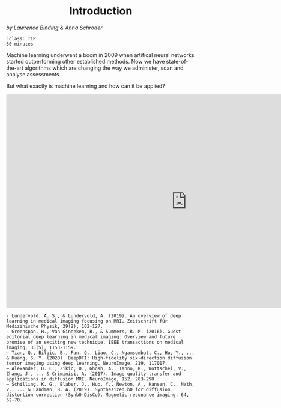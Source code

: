 # Introduction
_by Lawrence Binding & Anna Schroder_


```{admonition} Estimated Time 
:class: TIP
30 minutes
```

Machine learning underwent a boom in 2009 when artifical neural networks started outperforming other established methods. Now we have state-of-the-art algorithms which are changing the way we administer, scan and analyse assessments. 

But what exactly is machine learning and how can it be applied? 

<div class="iframe-container">
<iframe src="https://docs.google.com/presentation/d/e/2PACX-1vTV4Kijyxa684qjeTD8v0Gp_egWTCAed_FQ-ofiS5W4ny6GQXBTHlmpVbIx0ytgcTQHHbm0eQJYGhG3/embed?start=false&loop=false&delayms=3000" frameborder="0" width="960" height="569" allowfullscreen="true" mozallowfullscreen="true" webkitallowfullscreen="true"></iframe>
</div>


<style>
  .iframe-container {
		text-align:center;
  		width:100%;
  }
</style>

<style>
h1 {text-align: center;}
</style>


```{admonition} Further reading
- Lundervold, A. S., & Lundervold, A. (2019). An overview of deep learning in medical imaging focusing on MRI. Zeitschrift für Medizinische Physik, 29(2), 102-127.
- Greenspan, H., Van Ginneken, B., & Summers, R. M. (2016). Guest editorial deep learning in medical imaging: Overview and future promise of an exciting new technique. IEEE transactions on medical imaging, 35(5), 1153-1159.
– Tian, Q., Bilgic, B., Fan, Q., Liao, C., Ngamsombat, C., Hu, Y., ... & Huang, S. Y. (2020). DeepDTI: High-fidelity six-direction diffusion tensor imaging using deep learning. NeuroImage, 219, 117017.
– Alexander, D. C., Zikic, D., Ghosh, A., Tanno, R., Wottschel, V., Zhang, J., ... & Criminisi, A. (2017). Image quality transfer and applications in diffusion MRI. NeuroImage, 152, 283-298.
– Schilling, K. G., Blaber, J., Huo, Y., Newton, A., Hansen, C., Nath, V., ... & Landman, B. A. (2019). Synthesized b0 for diffusion distortion correction (Synb0-DisCo). Magnetic resonance imaging, 64, 62-70.
```

